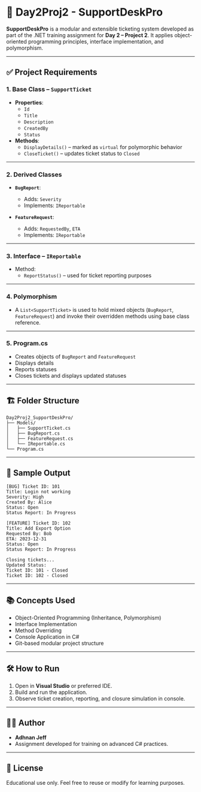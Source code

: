# 📌 Day2Proj2 - SupportDeskPro

**SupportDeskPro** is a modular and extensible ticketing system developed as part of the .NET training assignment for **Day 2 – Project 2**. It applies object-oriented programming principles, interface implementation, and polymorphism.

---

## ✅ Project Requirements

### 1. **Base Class** – `SupportTicket`
- **Properties**:
  - `Id`
  - `Title`
  - `Description`
  - `CreatedBy`
  - `Status`
- **Methods**:
  - `DisplayDetails()` – marked as `virtual` for polymorphic behavior
  - `CloseTicket()` – updates ticket status to `Closed`

---

### 2. **Derived Classes**
- **`BugReport`**:
  - Adds: `Severity`
  - Implements: `IReportable`

- **`FeatureRequest`**:
  - Adds: `RequestedBy`, `ETA`
  - Implements: `IReportable`

---

### 3. **Interface** – `IReportable`
- Method:
  - `ReportStatus()` – used for ticket reporting purposes

---

### 4. **Polymorphism**
- A `List<SupportTicket>` is used to hold mixed objects (`BugReport`, `FeatureRequest`) and invoke their overridden methods using base class reference.

---

### 5. **Program.cs**
- Creates objects of `BugReport` and `FeatureRequest`
- Displays details
- Reports statuses
- Closes tickets and displays updated statuses

---

## 🏗️ Folder Structure

```
Day2Proj2_SupportDeskPro/
├── Models/
│   ├── SupportTicket.cs
│   ├── BugReport.cs
│   ├── FeatureRequest.cs
│   └── IReportable.cs
└── Program.cs
```

---

## 🧪 Sample Output

```
[BUG] Ticket ID: 101
Title: Login not working
Severity: High
Created By: Alice
Status: Open
Status Report: In Progress

[FEATURE] Ticket ID: 102
Title: Add Export Option
Requested By: Bob
ETA: 2023-12-31
Status: Open
Status Report: In Progress

Closing tickets...
Updated Status:
Ticket ID: 101 - Closed
Ticket ID: 102 - Closed
```

---

## 📚 Concepts Used

- Object-Oriented Programming (Inheritance, Polymorphism)
- Interface Implementation
- Method Overriding
- Console Application in C#
- Git-based modular project structure

---

## 🛠️ How to Run

1. Open in **Visual Studio** or preferred IDE.
2. Build and run the application.
3. Observe ticket creation, reporting, and closure simulation in console.

---

## 👨‍💻 Author

- **Adhnan Jeff**
- Assignment developed for training on advanced C# practices.

---

## 📝 License

Educational use only. Feel free to reuse or modify for learning purposes.